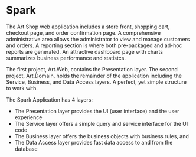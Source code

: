 Spark
=====
The Art Shop web application includes a store front, shopping cart, checkout page, and order confirmation page. A comprehensive administrative area allows the administrator to view and manage customers and orders. A reporting section is where both pre-packaged and ad-hoc reports are generated. An attractive dashboard page with charts summarizes business performance and statistcs.

The first project, Art.Web, contains the Presentation layer. The second project, Art.Domain, holds the remainder of the application including the Service, Business, and Data Access layers. A perfect, yet simple structure to work with.

The Spark Application has 4 layers: 
  - The Presentation layer provides the UI (user interface) and the user experience 
  - The Service layer offers a simple query and service interface for the UI code 
  - The Business layer offers the business objects with business rules, and 
  - The Data Access layer provides fast data access to and from the database 
